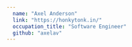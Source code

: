 ```yaml
---
  name: "Axel Anderson"
  link: "https://honkytonk.in/"
  occupation_title: "Software Engineer"
  github: "axelav"
---
```

